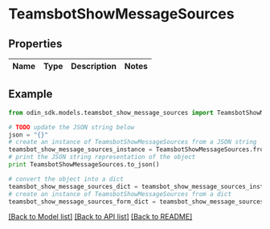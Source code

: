 # TeamsbotShowMessageSources


## Properties

Name | Type | Description | Notes
------------ | ------------- | ------------- | -------------

## Example

```python
from odin_sdk.models.teamsbot_show_message_sources import TeamsbotShowMessageSources

# TODO update the JSON string below
json = "{}"
# create an instance of TeamsbotShowMessageSources from a JSON string
teamsbot_show_message_sources_instance = TeamsbotShowMessageSources.from_json(json)
# print the JSON string representation of the object
print TeamsbotShowMessageSources.to_json()

# convert the object into a dict
teamsbot_show_message_sources_dict = teamsbot_show_message_sources_instance.to_dict()
# create an instance of TeamsbotShowMessageSources from a dict
teamsbot_show_message_sources_form_dict = teamsbot_show_message_sources.from_dict(teamsbot_show_message_sources_dict)
```
[[Back to Model list]](../README.md#documentation-for-models) [[Back to API list]](../README.md#documentation-for-api-endpoints) [[Back to README]](../README.md)


